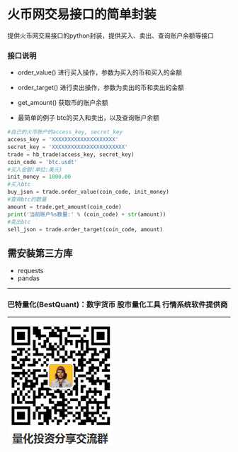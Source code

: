 # 火币网交易接口的简单封装
提供火币网交易接口的python封装，提供买入、卖出、查询账户余额等接口

### 接口说明
* order_value() 进行买入操作，参数为买入的币和买入的金额
* order_target() 进行卖出操作，参数为卖出的币和卖出的金额
* get_amount() 获取币的账户余额

* 最简单的例子
  btc的买入和卖出，以及查询账户余额

```python
#自己的火币账户的access_key, secret_key
access_key = 'XXXXXXXXXXXXXXXXXXXX'
secret_key = 'XXXXXXXXXXXXXXXXXXXXXXX'
trade = hb_trade(access_key, secret_key)
coin_code = 'btc.usdt'
#买入金额(单位:美元)
init_money = 1000.00
#买入btc
buy_json = trade.order_value(coin_code, init_money)
#查询btc的数量
amount = trade.get_amount(coin_code)
print('当前账户%s数量:' % (coin_code) + str(amount))
#卖出btc
sell_json = trade.order_target(coin_code, amount)
```


## 需安装第三方库
* requests
* pandas
 

----------------------------------------------------
### 巴特量化(BestQuant)：数字货币 股市量化工具 行情系统软件提供商
----------------------------------------------------

![加入群聊](/img/qrcode.png) 

